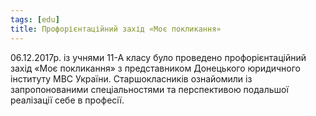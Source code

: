```yaml
---
tags: [edu]
title: Профорієнтаційний захід «Моє покликання»
---
```


06.12.2017р. із учнями 11-А класу було проведено профорієнтаційний захід «Моє покликання» з представником Донецького юридичного інституту МВС України. Старшокласників ознайомили із запропонованими спеціальностями та перспективою подальшої реалізації себе в професії.

<slideshow id="72157690055661344"></slideshow>
